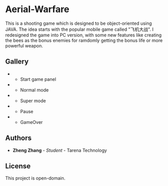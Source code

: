 # Aerial-Warfare

This is a shooting game which is designed to be object-oriented using JAVA. The idea starts with the popular mobile game called "飞机大战". I redesigned the game into PC version, with some new features like creating the bees as the bonus enemies for ramdomly getting the bonus life or more powerful weapon.


## Gallery

*  - Start game panel
*  - Normal mode
*  - Super mode
*  - Pause
*  - GameOver

## Authors

* **Zheng Zhang** - *Student* - Tarena Technology

## License

This project is open-domain.

